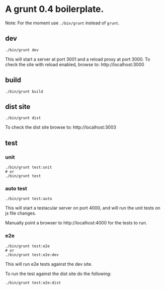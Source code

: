# A grunt 0.4 boilerplate.

Note: For the moment use `./bin/grunt` instead of `grunt`.

## dev

```
./bin/grunt dev 
```

This will start a server at port 3001 and a reload proxy at port 3000.
To check the site with reload enabled, browse to: http://localhost:3000

## build

```
./bin/grunt build
```

## dist site  

```
./bin/grunt dist
```

To check the dist site browse to: http://localhost:3003

## test

### unit 

```
./bin/grunt test:unit 
# or
./bin/grunt test
```

### auto test

```
./bin/grunt test:auto 
```

This will start a testacular server on port 4000, and will run the unit tests on js 
file changes.

Manually point a browser to http://localhost:4000 for the tests to run.

### e2e

```
./bin/grunt test:e2e 
# or
./bin/grunt test:e2e:dev
```

This will run e2e tests against the dev site.

To run the test against the dist site do the following:

```
./bin/grunt test:e2e:dist
```

